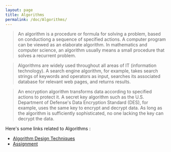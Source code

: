 ```yaml
---
layout: page
title: Algorithms
permalink: /doc/Algorithms/
---
```


> An algorithm is a procedure or formula for solving a problem, based on conductiong a sequence of specified actions. A computer program can be viewed as an elaborate algorithm. In mathematics and computer science, an algorithm usually means a small procedure that solves a recurrent problem.

> Algorithms are widely used throughout all areas of IT (information technology). A search engine algorithm, for example, takes search strings of keywords and operators as input, searches its associated database for relevant web pages, and returns results.

> An encryption algorithm transforms data according to specified actions to protect it. A secret key algorithm such as the U.S. Department of Defense's Data Encryption Standard (DES), for example, uses the same key to encrypt and decrypt data. As long as the algorithm is sufficiently sophisticated, no one lacking the key can decrypt the data.

Here's some links related to Algorithms :
- [Algorithm Design Techniques](https://github.com/shoaibrayeen/Algorithms/blob/master/README.md)
- [Assignment](https://github.com/shoaibrayeen/Algorithms/tree/master/ASSIGNMENTS_MCA_3RD_SEM)
